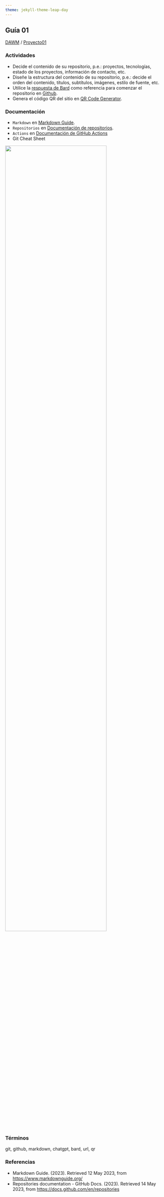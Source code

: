 ```yaml
---
theme: jekyll-theme-leap-day
---
```


## Guía 01

[DAWM](/DAWM/) / [Proyecto01](/DAWM/proyectos/2023/proyecto01)

### Actividades

* Decide el contenido de su repositorio, p.e.: proyectos, tecnologías, estado de los proyectos, información de contacto, etc.
* Diseñe la estructura del contenido de su repositorio, p.e.: decide el orden del contenido, títulos, subtítulos, imágenes, estilo de fuente, etc.
* Utilice la [respuesta de Bard](bard/guia01-bard.pdf) como referencia para comenzar el repositorio en [Github](https://github.com/).
* Genera el código QR del sitio en [QR Code Generator](https://br.qr-code-generator.com/).

### Documentación

* `Markdown` en [Markdown Guide](https://www.markdownguide.org/).
* `Repositorios` en [Documentación de repositorios](https://docs.github.com/es/repositories).
* `Actions` en [Documentación de GitHub Actions](https://docs.github.com/es/actions)
* Git Cheat Sheet

<img src="https://raw.githubusercontent.com/hbons/git-cheat-sheet/master/preview.png" width="80%">

### Términos

git, github, markdown, chatgpt, bard, url, qr

### Referencias

* Markdown Guide. (2023). Retrieved 12 May 2023, from https://www.markdownguide.org/
* Repositories documentation - GitHub Docs. (2023). Retrieved 14 May 2023, from https://docs.github.com/en/repositories